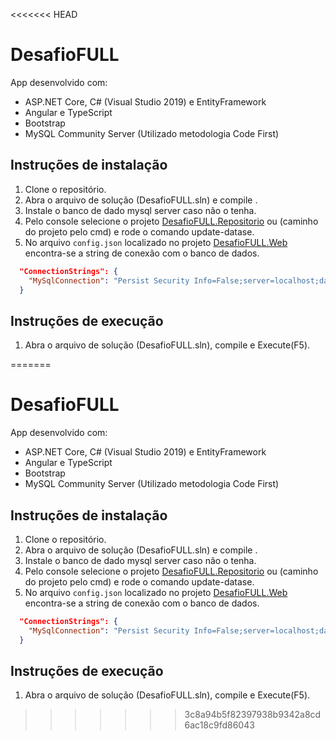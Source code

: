<<<<<<< HEAD
# DesafioFULL
App desenvolvido com: 
 * ASP.NET Core, C# (Visual Studio 2019) e EntityFramework
 * Angular e TypeScript
 * Bootstrap
 * MySQL Community Server (Utilizado metodologia Code First)

## Instruções de instalação
1. Clone o repositório.
2. Abra o arquivo de solução (DesafioFULL.sln) e compile .
3. Instale o banco de dado mysql server caso não o tenha.
4. Pelo console selecione o projeto <u>DesafioFULL.Repositorio</u> ou (caminho do projeto pelo cmd) e rode o comando update-datase.
5. No arquivo `config.json` localizado no projeto <u>DesafioFULL.Web</u> encontra-se a string de conexão com o banco de dados.
````json
  "ConnectionStrings": {
    "MySqlConnection": "Persist Security Info=False;server=localhost;database=DesafioFull;uid=root;password=root;AllowUserVariables=True;port=3306"
  }
````
## Instruções de execução
1. Abra o arquivo de solução (DesafioFULL.sln), compile e Execute(F5).

=======
# DesafioFULL
App desenvolvido com: 
 * ASP.NET Core, C# (Visual Studio 2019) e EntityFramework
 * Angular e TypeScript
 * Bootstrap
 * MySQL Community Server (Utilizado metodologia Code First)

## Instruções de instalação
1. Clone o repositório.
2. Abra o arquivo de solução (DesafioFULL.sln) e compile .
3. Instale o banco de dado mysql server caso não o tenha.
4. Pelo console selecione o projeto <u>DesafioFULL.Repositorio</u> ou (caminho do projeto pelo cmd) e rode o comando update-datase.
5. No arquivo `config.json` localizado no projeto <u>DesafioFULL.Web</u> encontra-se a string de conexão com o banco de dados.
````json
  "ConnectionStrings": {
    "MySqlConnection": "Persist Security Info=False;server=localhost;database=DesafioFull;uid=root;password=root;AllowUserVariables=True;port=3306"
  }
````
## Instruções de execução
1. Abra o arquivo de solução (DesafioFULL.sln), compile e Execute(F5).

>>>>>>> 3c8a94b5f82397938b9342a8cd6ac18c9fd86043

